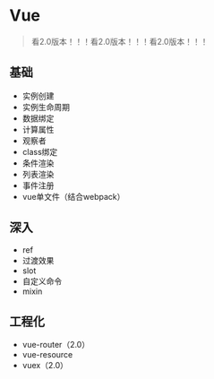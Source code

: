 # Vue

> 看2.0版本！！！看2.0版本！！！看2.0版本！！！

## 基础

- 实例创建
- 实例生命周期
- 数据绑定
- 计算属性
- 观察者
- class绑定
- 条件渲染
- 列表渲染
- 事件注册
- vue单文件（结合webpack）




## 深入

- ref
- 过渡效果
- slot
- 自定义命令
- mixin



## 工程化

- vue-router（2.0）
- vue-resource
- vuex（2.0）